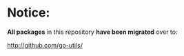 Notice:
=======

**All packages** in this repository **have been migrated** over to:

http://github.com/go-utils/


